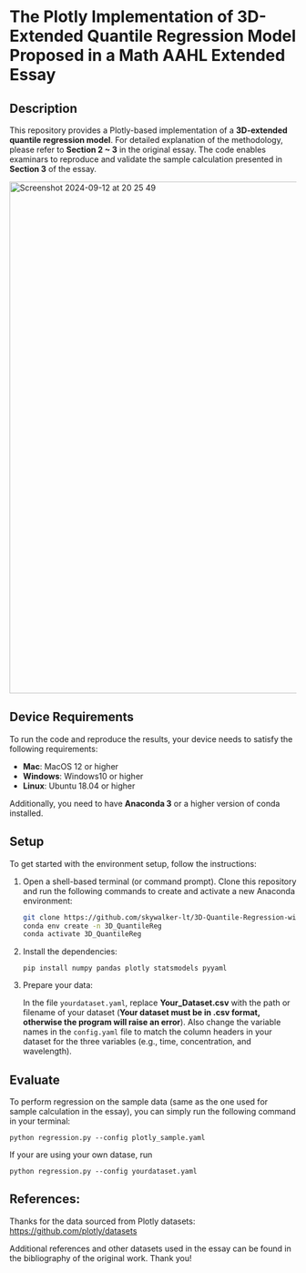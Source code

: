 # The Plotly Implementation of 3D-Extended Quantile Regression Model Proposed in a Math AAHL Extended Essay

## Description

This repository provides a Plotly-based implementation of a **3D-extended quantile regression model**. For detailed explanation of the methodology, please refer to **Section 2 ~ 3** in the original essay. The code enables examinars to reproduce and validate the sample calculation presented in **Section 3** of the essay.

<img width="899" alt="Screenshot 2024-09-12 at 20 25 49" src="https://github.com/user-attachments/assets/08a1eea5-4891-4f6d-96b2-899793713178">


## Device Requirements

To run the code and reproduce the results, your device needs to satisfy the following requirements:

- **Mac**: MacOS 12 or higher
- **Windows**: Windows10 or higher
- **Linux**: Ubuntu 18.04 or higher

Additionally, you need to have **Anaconda 3** or a higher version of conda installed.

## Setup

To get started with the environment setup, follow the instructions:

1. Open a shell-based terminal (or command prompt). Clone this repository and run the following commands to create and activate a new Anaconda environment:

   ```bash
   git clone https://github.com/skywalker-lt/3D-Quantile-Regression-with-elliptical-approximation.git
   conda env create -n 3D_QuantileReg
   conda activate 3D_QuantileReg
   ```
2. Install the dependencies:

   ```
   pip install numpy pandas plotly statsmodels pyyaml
   ```
3. Prepare your data:

   In the file ```yourdataset.yaml```, replace **Your_Dataset.csv** with the path or filename of your dataset (**Your dataset must be in .csv format, otherwise the program will raise an error**).
   Also change the variable names in the ```config.yaml``` file to match the column headers in your dataset for the three variables (e.g., time, concentration, and wavelength).

## Evaluate

To perform regression on the sample data (same as the one used for sample calculation in the essay), you can simply run the following command in your terminal:

   ```
   python regression.py --config plotly_sample.yaml
   ```
   
If your are using your own datase, run

   ```
   python regression.py --config yourdataset.yaml
   ```
## References:

Thanks for the data sourced from Plotly datasets:
https://github.com/plotly/datasets

Additional references and other datasets used in the essay can be found in the bibliography of the original work. Thank you!
